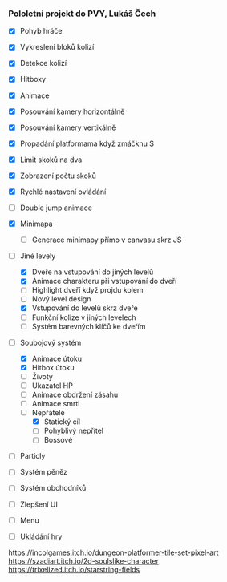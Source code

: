 ﻿### Pololetní projekt do PVY, Lukáš Čech

- [x] Pohyb hráče 
- [x] Vykreslení bloků kolizí
- [x] Detekce kolizí
- [x] Hitboxy
- [x] Animace
- [x] Posouvání kamery horizontálně
- [x] Posouvání kamery vertikálně
- [x] Propadání platformama když zmáčknu S
- [x] Limit skoků na dva
- [x] Zobrazení počtu skoků
- [x] Rychlé nastavení ovládání
- [ ] Double jump animace
- [x] Minimapa
    - [ ] Generace minimapy přímo v canvasu skrz JS
- [ ] Jiné levely
    - [x] Dveře na vstupování do jiných levelů
    - [x] Animace charakteru při vstupování do dveří
    - [ ] Highlight dveří když projdu kolem
    - [ ] Nový level design
    - [x] Vstupování do levelů skrz dveře
    - [ ] Funkční kolize v jiných levelech
    - [ ] Systém barevných klíčů ke dveřím
- [ ] Soubojový systém
    - [x] Animace útoku
    - [x] Hitbox útoku
    - [ ] Životy
    - [ ] Ukazatel HP
    - [ ] Animace obdržení zásahu
    - [ ] Animace smrti
    - [ ] Nepřátelé
        - [x] Statický cíl
        - [ ] Pohyblivý nepřítel
        - [ ] Bossové
- [ ] Particly
- [ ] Systém pěněz
- [ ] Systém obchodníků
- [ ] Zlepšení UI
- [ ] Menu
- [ ] Ukládání hry


https://incolgames.itch.io/dungeon-platformer-tile-set-pixel-art
https://szadiart.itch.io/2d-soulslike-character
https://trixelized.itch.io/starstring-fields
